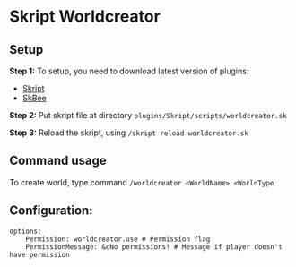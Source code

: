 
# Skript Worldcreator

## Setup
**Step 1:** To setup, you need to download latest version of plugins:
- [Skript](https://www.spigotmc.org/resources/skript.114544/) 
- [SkBee](https://modrinth.com/plugin/skbee/version/3.11.1)

**Step 2:** Put skript file at directory `plugins/Skript/scripts/worldcreator.sk`

**Step 3:** Reload the skript, using `/skript reload worldcreator.sk`

## Command usage
To create world, type command `/worldcreator <WorldName> <WorldType`

## Configuration:
``` sk
options:
    Permission: worldcreator.use # Permission flag
    PermissionMessage: &cNo permissions! # Message if player doesn't have permission
```
